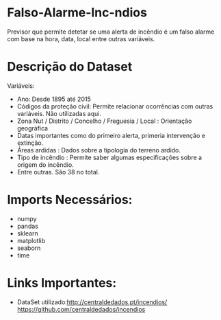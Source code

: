 # Falso-Alarme-Inc-ndios
Previsor que permite detetar se uma alerta de incêndio é um falso alarme com base na hora, data, local entre outras variáveis.


# Descrição do Dataset
Variáveis:
- Ano: Desde 1895 até 2015
- Códigos da proteção civil: Permite relacionar ocorrências com outras variáveis. Não utilizadas aqui.
- Zona Nut / Distrito / Concelho / Freguesia / Local : Orientação geográfica
- Datas importantes como do primeiro alerta, primeria intervenção e extinção.
- Áreas ardidas : Dados sobre a tipologia do terreno ardido.
- Tipo de incêndio : Permite saber algumas especificações sobre a origem do incêndio.
- Entre outras.
São 38 no total.


# Imports Necessários:

  - numpy
  - pandas
  - sklearn
  - matplotlib
  - seaborn
  - time
  
  # Links Importantes:
  - DataSet utilizado:http://centraldedados.pt/incendios/ 
    https://github.com/centraldedados/incendios
